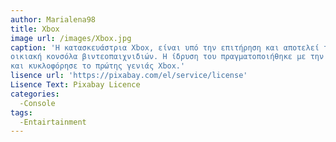 ```yaml
---
author: Marialena98
title: Xbox
image url: /images/Xbox.jpg
caption: 'Η κατασκευάστρια Xbox, είναι υπό την επιτήρηση και αποτελεί τμήμα της Microsoft και κατασκευάζει, αναπτύσσει και παράγει την δική της
οικιακή κονσόλα βιντεοπαιχνιδιών. Η ίδρυση του πραγματοποιήθηκε με την κυκλοφορία της πρώτης της προσπάθειας, τον Νοέμβριο του 2001 όταν
και κυκλοφόρησε το πρώτης γενιάς Xbox.'
lisence url: 'https://pixabay.com/el/service/license'
Lisence Text: Pixabay Licence
categories:
  -Console
tags:
  -Entairtainment
---
```

